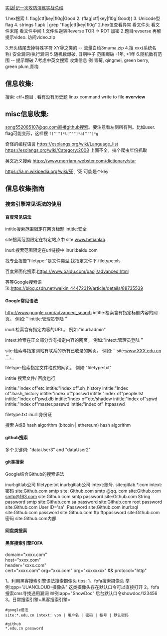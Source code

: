[实战|记一次攻防演练实战总结](https://mp.weixin.qq.com/s/s3hnm-364g3DdS_hElT-vA)

1.hex搜索
        1.  flag|ctf|key|fl0g|Good
        2.   (flag|ctf|key|fl0g|Good)\{
        3.   Unicode型 flag
        4.  strings 1.apk | grep "flag\|ctf\|key\|fl0g"
2.hex值查看异常
        看文件头
        看文件末尾
        看文件中间
1.文件名逆转Reverse
TOR -> ROT  加密
2.题目revserse 再解
     提示video.  访问video.zip

3.开头结尾去掉特殊字符 XY@之类的 -- 流量白给3muma.zip
4.搜 xxx(系统名称) 安全漏洞/执行漏洞
5.随机数爆破, 日期种子 范围爆破 -1年, +1年
6.随机数有范围 -- 提示爆破
7.考虑中英文搜索 收集信息   例 青莓, qingmei, green berry, green plum,青梅
## 信息收集:

搜索: ctf+题目  , 看有没有历史题
linux command write to file __overview__


## misc信息收集:
song552085107@qq.com直接github搜索。要注意看左侧所有列。比如user.
      flag可能变形，这样搜 `f[^'"]*l[^'"]*a[^'"]*g`

奇怪的编程语言 https://esolangs.org/wiki/Language_list
             https://esolangs.org/wiki/Category:2008  上面不全，搞个爬虫年份抓取

英文近义搜索   https://www.merriam-webster.com/dictionary/star

https://ja.m.wikipedia.org/wiki/死 ,  '死'可能是个key







## 信息收集指南

### 搜索引擎常见语法的使用

#### 百度常见语法
intitle搜索范围限定在网页标题
intitle:安全

site搜索范围限定在特定站点中
site:www.hetianlab.

inurl:搜索范围限定在url链接中
inurl:baidu.com 

找专业报告“filetype:”是文件类型,找指定文件下
filetype:xls

百度界面化搜索:https://www.baidu.com/gaoji/advanced.html

等等Google搜索语法:https://blog.csdn.net/weixin_44472319/article/details/88735539

#### Google常见语法
http://www.google.com/advanced_search
intitle:检索含有指定标题内容的网页。
例如:＂intitle:管理员登陆＂

inurl:检索含有指定内容的URL。
例如:"inurl:admin"

intext:检索在正文部分含有指定内容的网页。
例如:"intext:管理员登陆＂

site:检索与指定网站有联系的所有已收录的网页。
例如:＂site:www.XXX.edu.cn＂，

filetype:检索指定文件格式的网页。
例如:"filetype:txt"

intitle 搜索文件/ 百度也行

intitle:"index of"etc
intitle:"Index of".sh_history
intitle:"Index of".bash_history
intitle:"index of"passwd
intitle:"index of"people.Ist
intitle:"index of"pwd.db
intitle:"index of"etc/shadow
intitle:"index of"spwd
intitle:"index of"master.passwd
intitle:"index of" htpasswd

filetype:txt inurl:身份证

搜索 A或B  hash algorithm
(bitcoin | ethereum) hash algorithm

#### github搜索

多个关键词: "dataUser3" and "dataUser2"

#### git类搜索

Google结合Github的搜索语法

inurl:gitlab公司 filetype:txt
inurl:gitlab公司 intext:账号.
site:gitlab.*.com intext:密码
site:Github.com smtp
site: Github.com smtp @qq. com
site:Github.com smtp@163.com
site:Github.com smtp password
site:Github.com String password smtp
site:Github.com sa password
site:Github.com root password
site:Github.com User ID='sa' ;Password
site:Github.com inurl:sql
site:Github.com password
site:Github.com ftp ftppassword
site:Github.com 密码
site:Github.com内部

#### 网盘类搜索
#### 黑客搜索引擎FOFA

domain="xxxx.com"  
host="xxxx.com"  
header="xxxx.com"  
cert="xxxx.com"
org="xxx.com"
org="xxxxxxxx" && protocol="http"

1。利用黑客搜索引擎语法搜索摄像头
tips:
1。fofa搜索摄像头
举例:qpp="JUANCLOUD-摄像头"
这类摄像头存在默认口令可以直接打开
2。fofa搜索cms寻找通用漏洞
举例:app="ShowDoc"
后台默认口令showdoc/123456
3。日常搜索引擎+黑客搜索引擎=

```
#google语法  
site:*.edu.cn intext: vpn | 用户名 | 密码 | 帐号 | 默认密码  
  
#github  
*.edu.cn password
```